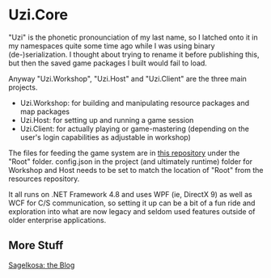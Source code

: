 # Uzi.Core
"Uzi" is the phonetic pronounciation of my last name, so I latched onto it in my namespaces quite some time ago while I was using binary (de-)serialization. 
I thought about trying to rename it before publishing this, but then the saved game packages I built would fail to load.

Anyway "Uzi.Workshop", "Uzi.Host" and "Uzi.Client" are the three main projects.
- Uzi.Workshop: for building and manipulating resource packages and map packages
- Uzi.Host: for setting up and running a game session
- Uzi.Client: for actually playing or game-mastering (depending on the user's login capabilities as adjustable in workshop)

The files for feeding the game system are in [this repository](https://github.com/sageikosa/Ikosa35ResourcesRoot) under the "Root" folder.
config.json in the project (and ultimately runtime) folder for Workshop and Host needs to be set to match the location of "Root" from the resources repository.

It all runs on .NET Framework 4.8 and uses WPF (ie, DirectX 9) as well as WCF for C/S communication, so setting it up can be a bit of a fun ride and exploration
into what are now legacy and seldom used features outside of older enterprise applications.

## More Stuff
[SageIkosa: the Blog](https://sageikosa.guildsmanship.com/)
